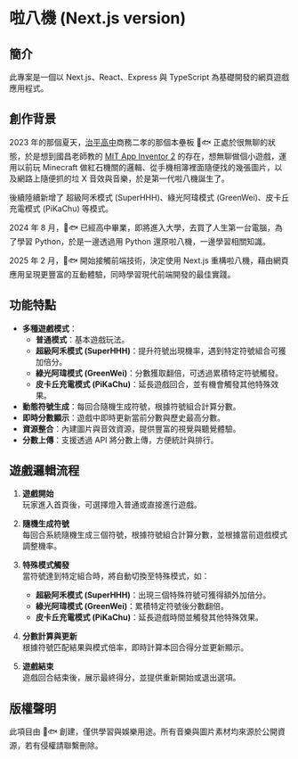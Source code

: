# 啦八機 (Next.js version)

## 簡介

此專案是一個以 Next.js、React、Express 與 TypeScript 為基礎開發的網頁遊戲應用程式。

## 創作背景

2023 年的那個夏天，[治平高中](https://www.cpshs.tyc.edu.tw/)商務二孝的那個本壘板 🍚🐟 正處於很無聊的狀態，於是想到國昌老師教的 [MIT App Inventor 2](https://ai2.appinventor.mit.edu/) 的存在，想無聊做個小遊戲，運用以前玩 Minecraft 做紅石機關的邏輯、從手機相簿裡面隨便找的幾張圖片，以及網路上隨便抓的垃 X 音效與音樂，於是第一代啦八機誕生了。

後續陸續新增了 超級阿禾模式 (SuperHHH)、綠光阿瑋模式 (GreenWei)、皮卡丘充電模式 (PiKaChu) 等模式。

2024 年 8 月，🍚🐟 已經高中畢業，即將進入大學，去買了人生第一台電腦，為了學習 Python，於是一邊透過用 Python 還原啦八機，一邊學習相關知識。

2025 年 2 月，🍚🐟 開始接觸前端技術，決定使用 Next.js 重構啦八機，藉由網頁應用呈現更豐富的互動體驗，同時學習現代前端開發的最佳實踐。

## 功能特點

- **多種遊戲模式**：
  - **普通模式**：基本遊戲玩法。
  - **超級阿禾模式 (SuperHHH)**：提升符號出現機率，遇到特定符號組合可獲加倍分。
  - **綠光阿瑋模式 (GreenWei)**：分數獲取翻倍，可透過累積特定符號觸發。
  - **皮卡丘充電模式 (PiKaChu)**：延長遊戲回合，並有機會觸發其他特殊效果。
- **動態符號生成**：每回合隨機生成符號，根據符號組合計算分數。
- **即時分數顯示**：遊戲中即時更新當前分數與歷史最高分數。
- **資源整合**：內建圖片與音效資源，提供豐富的視覺與聽覺體驗。
- **分數上傳**：支援透過 API 將分數上傳，方便統計與排行。

## 遊戲邏輯流程

1. **遊戲開始**  
   玩家進入首頁後，可選擇燈入普通或直接進行遊戲。

2. **隨機生成符號**  
   每回合系統隨機生成三個符號，根據符號組合計算分數，並根據當前遊戲模式調整機率。

3. **特殊模式觸發**  
   當符號達到特定組合時，將自動切換至特殊模式，如：
   - **超級阿禾模式 (SuperHHH)**：出現三個特殊符號可獲得額外加倍分。
   - **綠光阿瑋模式 (GreenWei)**：累積特定符號後分數翻倍。
   - **皮卡丘充電模式 (PiKaChu)**：延長遊戲時間並觸發其他特殊效果。

4. **分數計算與更新**  
   根據符號匹配結果與模式倍率，即時計算本回合得分並更新顯示。

5. **遊戲結束**  
   遊戲回合結束後，展示最終得分，並提供重新開始或退出選項。

## 版權聲明

此項目由 🍚🐟 創建，僅供學習與娛樂用途。所有音樂與圖片素材均來源於公開資源，若有侵權請聯繫刪除。
